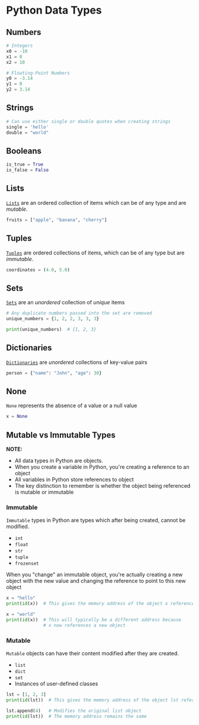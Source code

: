# Python Data Types

## Numbers

```python
# Integers
x0 = -10
x1 = 0
x2 = 10

# Floating-Point Numbers
y0 = -3.14
y1 = 0
y2 = 3.14
```

## Strings

```python
# Can use either single or double quotes when creating strings
single = 'hello'
double = "world"
```

## Booleans

```python
is_true = True
is_false = False
```

## Lists

[`Lists`](python_data-types_lists.md) are an ordered collection of items which can be of any type and are _mutable_.

```python
fruits = ["apple", "banana", "cherry"]
```

## Tuples

[`Tuples`](python_data-types_tuples.md) are ordered collections of items, which can be of any type but are _immutable_.

```python
coordinates = (4.0, 5.0)
```

## Sets

[`Sets`](python_data-types_sets.md) are an _unordered_ collection of _unique_ items

```python
# Any duplicate numbers passed into the set are removed
unique_numbers = {1, 2, 2, 3, 3, 3}

print(unique_numbers)  # {1, 2, 3}
```

## Dictionaries

[`Dictionaries`](python_data-types_dictionaries.md) are _unordered_ collections of key-value pairs

```python
person = {"name": "John", "age": 30}
```

## None

`None` represents the absence of a value or a null value

```python
x = None
```

## Mutable vs Immutable Types

**NOTE:**

- All data types in Python are objects.
- When you create a variable in Python, you're creating a reference to an object
- All variables in Python store references to object
- The key distinction to remember is whether the object being referenced is mutable or immutable

### Immutable

`Immutable` types in Python are types which after being created, cannot be modified.

- `int`
- `float`
- `str`
- `tuple`
- `frozenset`

When you "change" an immutable object, you're actually creating a new object with the new value and changing the reference to point to this new object

```python
x = "hello"
print(id(x))  # This gives the memory address of the object x references

x = "world"
print(id(x))  # This will typically be a different address because
              # x now references a new object
```

### Mutable

`Mutable` objects can have their content modified after they are created.

- `list`
- `dict`
- `set`
- Instances of user-defined classes

```python
lst = [1, 2, 3]
print(id(lst))  # This gives the memory address of the object lst references

lst.append(4)   # Modifies the original list object
print(id(lst))  # The memory address remains the same

```
